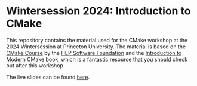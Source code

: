 # Wintersession 2024: Introduction to CMake

This repository contains the material used for the CMake workshop at the 2024 Wintersession at Princeton University. The material is based on the [CMake Course](https://hsf-training.github.io/hsf-training-cmake-webpage) by the [HEP Software Foundation](https://hepsoftwarefoundation.org/) and the [Introduction to Modern CMake book](https://cliutils.gitlab.io/modern-cmake/), which is a fantastic resource that you should check out after this workshop.

The live slides can be found [here](https://ariostas.github.io/wintersession2024-cmake).